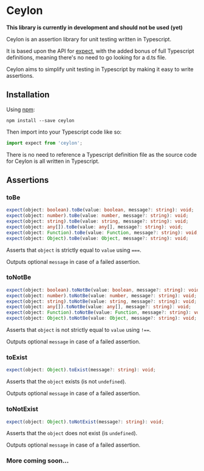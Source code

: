 # Ceylon

**This library is currently in development and should not be used (yet)**

Ceylon is an assertion library for unit testing written in Typescript.

It is based upon the API for [expect](https://github.com/mjackson/expect/), with the added bonus of full Typescript definitions, meaning there's no need to go looking for a d.ts file.

Ceylon aims to simplify unit testing in Typescript by making it easy to write assertions.

## Installation

Using [npm](https://www.npmjs.com/package/ceylon):

    npm install --save ceylon

Then import into your Typescript code like so:

```typescript
import expect from 'ceylon';
```

There is no need to reference a Typescript definition file as the source code for Ceylon is all written in Typescript.

## Assertions

### toBe

```typescript
expect(object: boolean).toBe(value: boolean, message?: string): void;
expect(object: number).toBe(value: number, message?: string): void;
expect(object: string).toBe(value: string, message?: string): void;
expect(object: any[]).toBe(value: any[], message?: string): void;
expect(object: Function).toBe(value: Function, message?: string): void;
expect(object: Object).toBe(value: Object, message?: string): void;
```

Asserts that `object` is strictly equal to `value` using `===`.

Outputs optional `message` in case of a failed assertion.

### toNotBe

```typescript
expect(object: boolean).toNotBe(value: boolean, message?: string): void;
expect(object: number).toNotBe(value: number, message?: string): void;
expect(object: string).toNotBe(value: string, message?: string): void;
expect(object: any[]).toNotBe(value: any[], message?: string): void;
expect(object: Function).toNotBe(value: Function, message?: string): void;
expect(object: Object).toNotBe(value: Object, message?: string): void;
```

Asserts that `object` is not strictly equal to `value` using `!==`.

Outputs optional `message` in case of a failed assertion.

### toExist

```typescript
expect(object: Object).toExist(message?: string): void;
```

Asserts that the `object` exists (is not `undefined`).

Outputs optional `message` in case of a failed assertion.

### toNotExist

```typescript
expect(object: Object).toNotExist(message?: string): void;
```

Asserts that the `object` does not exist (is `undefined`).

Outputs optional `message` in case of a failed assertion.

### More coming soon…